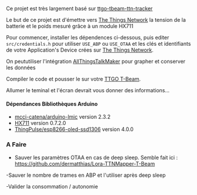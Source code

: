 Ce projet est très largement basé sur [ttgo-tbeam-ttn-tracker](https://github.com/kizniche/ttgo-tbeam-ttn-tracker)

Le but de ce projet est d'émettre vers [The Things Network](http://thethingsnetwork.org/) la tension de la batterie et le poids mesuré grâce à un module HX711

Pour commencer, installer les dépendences ci-dessous, puis  editer ```src/credentials.h``` pour utiliser ```USE_ABP``` ou ```USE_OTAA``` et les clés et identifiants de votre Application's Device 
crées sur [The Things Network](https://www.thethingsnetwork.org/). 

On peututiliser l'intégration [AllThingsTalkMaker](https://maker.allthingstalk.com) pour grapher et conserver les données

Compiler le code  et pousser le sur votre [TTGO T-Beam](https://wiki.fablab-lannion.org/index.php?title=WemosTTGO).

Allumer le teminal et l'écran devrait vous donner des informations...

#### Dépendances Bibliothèques Arduino

 - [mcci-catena/arduino-lmic](https://github.com/mcci-catena/arduino-lmic) version 2.3.2
 - [HX711](https://github.com/bogde/HX711) version 0.7.2.0
 - [ThingPulse/esp8266-oled-ssd1306](https://github.com/ThingPulse/esp8266-oled-ssd1306) version 4.0.0

### A Faire

 - Sauver les paramètres OTAA en cas de deep sleep. Semble  fait ici : https://github.com/dermatthias/Lora-TTNMapper-T-Beam

 -Sauver le nombre de trames en ABP et l'utiliser après deep sleep

 -Valider la consommation / autonomie
